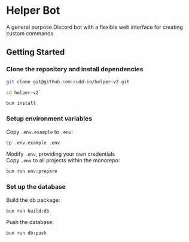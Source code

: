 # Helper Bot

A general purpose Discord bot with a flexible web interface for creating custom commands

## Getting Started

### Clone the repository and install dependencies

```sh
git clone git@github.com:cudd-io/helper-v2.git
```

```sh
cd helper-v2`
```

```sh
bun install
```

### Setup environment variables

Copy `.env.example` to `.env`:

```sh
cp .env.example .env
```

Modify `.env`, providing your own credentials  
Copy `.env` to all projects within the monorepo:

```sh
bun run env:prepare
```

### Set up the database

Build the db package:

```sh
bun run build:db
```

Push the database:

```sh
bun run db:push
```

